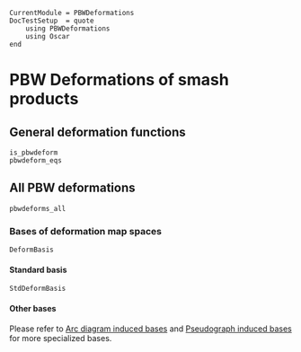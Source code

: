 ```@meta
CurrentModule = PBWDeformations
DocTestSetup  = quote
    using PBWDeformations
    using Oscar
end
```

# PBW Deformations of smash products

## General deformation functions

```@docs
is_pbwdeform
pbwdeform_eqs
```

## All PBW deformations

```@docs
pbwdeforms_all
```

### Bases of deformation map spaces

```@docs
DeformBasis
```

#### Standard basis

```@docs
StdDeformBasis
```

#### Other bases

Please refer to [Arc diagram induced bases](@ref) and [Pseudograph induced bases](@ref) for more specialized bases.
